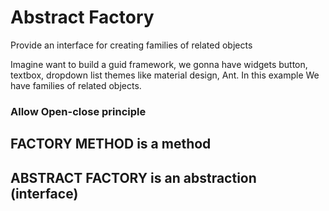 ﻿# Abstract Factory

Provide an interface for creating families of related objects

Imagine want to build a guid framework, we gonna have widgets button, textbox, dropdown list
themes like material design, Ant.
In this example We have families of related objects.

### Allow Open-close principle

## FACTORY METHOD is a **method**
## ABSTRACT FACTORY is an **abstraction (interface)**
